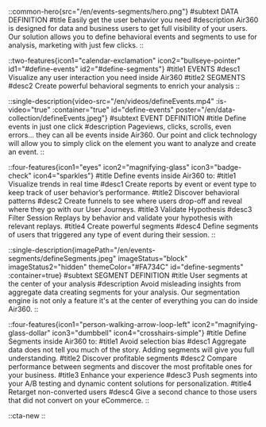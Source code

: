 ::common-hero{src="/en/events-segments/hero.png"}
#subtext
DATA DEFINITION
#title
Easily get the user behavior you need 
#description
Air360 is designed for data and business users to get full visibility of your users. Our solution allows you to define behavioral events and segments to use for analysis, marketing with just few clicks.
::

::two-features{icon1="calendar-exclamation" icon2="bullseye-pointer" id1="#define-events" id2="#define-segments"}
#title1
EVENTS
#desc1
Visualize any user interaction you need inside Air360
#title2
SEGMENTS
#desc2
Create powerful behavioral segments to enrich your analysis
::

::single-description{video-src="/en/videos/defineEvents.mp4" :is-video="true" :container="true" id="define-events" poster="/en/data-collection/defineEvents.jpeg"}
#subtext
EVENT DEFINITION
#title
Define events in just one click
#description
Pageviews, clicks, scrolls, even errors... they can all be events inside Air360. 
Our point and click technology will allow you to simply click on the element you want to analyze and create an event. 
::

::four-features{icon1="eyes" icon2="magnifying-glass" icon3="badge-check" icon4="sparkles"}
#title
Define events inside Air360 to:
#title1
Visualize trends in real time 
#desc1
Create reports by event or event type to keep track of user behavior’s performance.
#title2
Discover behavioral patterns
#desc2
Create funnels to see where users drop-off and reveal where they go with our User Journeys.
#title3
Validate Hypothesis
#desc3
Filter Session Replays by behavior and validate your hypothesis with relevant replays.
#title4
Create powerful segments
#desc4
Define segments of users that triggered any type of event during their session.
::

::single-description{imagePath="/en/events-segments/defineSegments.jpeg" imageStatus="block" imageStatus2="hidden" themeColor="#FA734C" id="define-segments" :container=true}
#subtext
SEGMENT DEFINITION
#title
User segments at the center of your analysis
#description
Avoid misleading insights from aggregate data creating segments for your analysis. Our segmentation engine is not only a feature  it's at the center of everything you can do inside Air360.
::

::four-features{icon1="person-walking-arrow-loop-left" icon2="magnifying-glass-dollar" icon3="dumbbell" icon4="crosshairs-simple"}
#title
Define Segments inside Air360 to: 
#title1
Avoid selection bias 
#desc1
Aggregate data does not tell you much of the story. Adding segments will give you full understanding.
#title2
Discover profitable segments
#desc2
Compare performance between segments and discover the most profitable ones for your business.
#title3
Enhance your experience
#desc3
Push segments into your A/B testing and dynamic content solutions for personalization.
#title4
Retarget non-converted users
#desc4
Give a second chance to those users that did not convert on your eCommerce.
::

::cta-new
::
